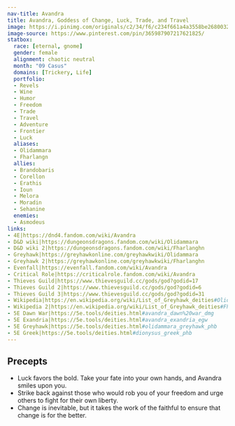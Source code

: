 ```yaml
---
nav-title: Avandra
title: Avandra, Goddess of Change, Luck, Trade, and Travel
image: https://i.pinimg.com/originals/c2/34/f6/c234f661a4a3558be2680032c8a1f741.png
image-source: https://www.pinterest.com/pin/365987907217621825/
statbox:
  race: [eternal, gnome]
  gender: female
  alignment: chaotic neutral
  month: "09 Casus"
  domains: [Trickery, Life]
  portfolio:
  - Revels
  - Wine
  - Humor
  - Freedom
  - Trade
  - Travel
  - Adventure
  - Frontier
  - Luck
  aliases:
  - Olidammara
  - Fharlangn
  allies:
  - Brandobaris
  - Corellon
  - Erathis
  - Ioun
  - Melora
  - Moradin
  - Sehanine
  enemies:
  - Asmodeus
links:
- 4E|https://dnd4.fandom.com/wiki/Avandra
- D&D wiki|https://dungeonsdragons.fandom.com/wiki/Olidammara
- D&D wiki 2|https://dungeonsdragons.fandom.com/wiki/Fharlanghn
- Greyhawk|https://greyhawkonline.com/greyhawkwiki/Olidammara
- Greyhawk 2|https://greyhawkonline.com/greyhawkwiki/Fharlanghn
- Evenfall|https://evenfall.fandom.com/wiki/Avandra
- Critical Role|https://criticalrole.fandom.com/wiki/Avandra
- Thieves Guild|https://www.thievesguild.cc/gods/god?godid=17
- Thieves Guild 2|https://www.thievesguild.cc/gods/god?godid=6
- Thieves Guild 3|https://www.thievesguild.cc/gods/god?godid=31
- Wikipedia|https://en.wikipedia.org/wiki/List_of_Greyhawk_deities#Olidammara
- Wikipedia 2|https://en.wikipedia.org/wiki/List_of_Greyhawk_deities#Fharlanghn
- 5E Dawn War|https://5e.tools/deities.html#avandra_dawn%20war_dmg
- 5E Exandria|https://5e.tools/deities.html#avandra_exandria_egw
- 5E Greyhawk|https://5e.tools/deities.html#olidammara_greyhawk_phb
- 5E Greek|https://5e.tools/deities.html#dionysus_greek_phb
---
```


## Precepts

* Luck favors the bold. Take your fate into your own hands, and Avandra smiles upon you.
* Strike back against those who would rob you of your freedom and urge others to fight for their own liberty.
* Change is inevitable, but it takes the work of the faithful to ensure that change is for the better.
